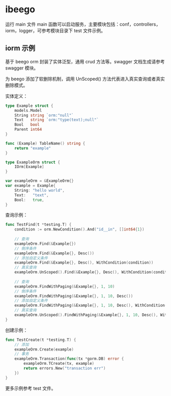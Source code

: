 # ibeego
运行 main 文件 main 函数可以启动服务，主要模块包括：conf，controllers，iorm，logger，可参考模块目录下 test 文件示例。

## iorm 示例
基于 beego orm 封装了实体泛型，通用 crud 方法等。swagger 文档生成请参考 swagger 模块。

为 beego 添加了软删除机制，调用 UnScoped() 方法代表进入真实查询或者真实删除模式。

实体定义：
```go
type Example struct {
	models.Model
	String string `orm:"null"`
	Text   string `orm:"type(text);null"`
	Bool   bool
	Parent int64
}

func (Example) TableName() string {
	return "example"
}

type ExampleOrm struct {
	IOrm[Example]
}

var exampleOrm = &ExampleOrm{}
var example = Example{
	String: "hello world",
	Text:   "text",
	Bool:   true,
}
```
查询示例：
```go
func TestFind(t *testing.T) {
    condition := orm.NewCondition().And("id__in", []int64{1})
    
    // 查询
    exampleOrm.Find(&Example{})
    // 倒序条件
    exampleOrm.Find(&Example{}, Desc())
    // 添加自定义条件
    exampleOrm.Find(&Example{}, Desc(), WithCondition(condition))
    // 真实查询
    exampleOrm.UnScoped().Find(&Example{}, Desc(), WithCondition(condition))
    
    // 查询
    exampleOrm.FindWithPaging(&Example{}, 1, 10)
    // 倒序条件
    exampleOrm.FindWithPaging(&Example{}, 1, 10, Desc())
    // 添加自定义条件
    exampleOrm.FindWithPaging(&Example{}, 1, 10, Desc(), WithCondition(condition))
    // 真实查询
    exampleOrm.UnScoped().FindWithPaging(&Example{}, 1, 10, Desc(), WithCondition(condition))
}
```
创建示例：
```go
func TestCreate(t *testing.T) {
    // 添加
    exampleOrm.Create(example)
	// 事务
    exampleOrm.Transaction(func(tx *gorm.DB) error {
        exampleOrm.TCreate(tx, example)
        return errors.New("transaction err")
    })
}
```
更多示例参考 test 文件。